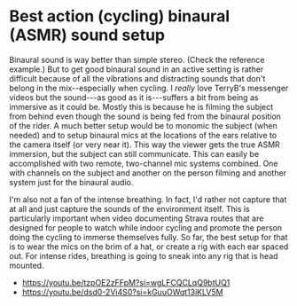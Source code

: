 # Best action (cycling) binaural (ASMR) sound setup

Binaural sound is way better than simple stereo. (Check the reference example.) But to get good binaural sound in an active setting is rather difficult because of all the vibrations and distracting sounds that don't belong in the mix--especially when cycling. I *really* love TerryB's messenger videos but the sound---as good as it is---suffers a bit from being as immersive as it could be. Mostly this is because he is filming the subject from behind even though the sound is being fed from the binaural position of the rider. A much better setup would be to monomic the subject (when needed) and to setup binaural mics at the locations of the ears relative to the camera itself (or very near it). This way the viewer gets the true ASMR immersion, but the subject can still communicate. This can easily be accomplished with two remote, two-channel mic systems combined. One with channels on the subject and another on the person filming and another system just for the binaural audio.

I'm also not a fan of the intense breathing. In fact, I'd rather not capture that at all and just capture the sounds of the environment itself. This is particularly important when video documenting Strava routes that are designed for people to watch while indoor cycling and promote the person doing the cycling to immerse themselves fully. So far, the best setup for that is to wear the mics on the brim of a hat, or create a rig with each ear spaced out. For intense rides, breathing is going to sneak into any rig that is head mounted.

* <https://youtu.be/tzpOE2zFFpM?si=wgLFCQCLqQ9btUQ1>
* <https://youtu.be/dsd0-2Vi4S0?si=kGuuOWqt13iKLV5M>
